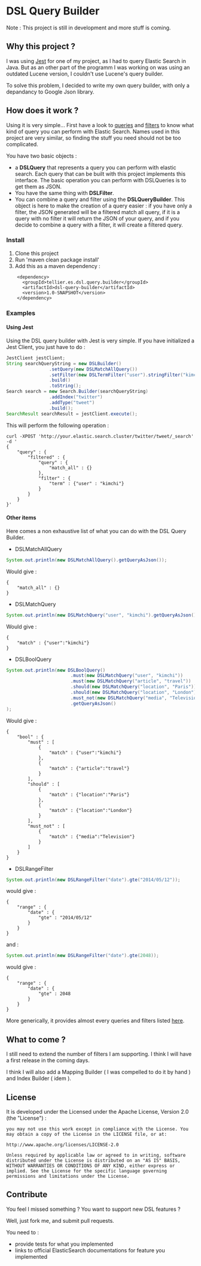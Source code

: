 # DSL Query Builder

Note : This project is still in development and more stuff is coming.

## Why this project ?

I was using [Jest]([https://github.com/searchbox-io/Jest) for one of my project, as I had to query Elastic Search in Java. But as an other part of the programm I was working on was using an outdated Lucene version, I couldn't use Lucene's query builder.

To solve this problem, I decided to write my own query builder, with only a depandancy to Google Json library.

## How does it work ?

Using it is very simple... First have a look to [queries](http://www.elasticsearch.org/guide/en/elasticsearch/reference/current/query-dsl-queries.html) and [filters](http://www.elasticsearch.org/guide/en/elasticsearch/reference/current/query-dsl-filters.html) to know what kind of query you can perform with Elastic Search. Names used in this project are very similar, so finding the stuff you need should not be too complicated.

You have two basic objects :

  - a **DSLQuery** that represents a query you can perform with elastic search. Each query that can be built with this project implements this interface. The basic operation you can perform with DSLQueries is to get them as JSON.
  - You have the same thing with **DSLFilter**.
  - You can combine a query and filter using the **DSLQueryBuilder**. This object is here to make the creation of a query easier : if you have only a filter, the JSON generated will be a filtered match all query, if it is a query with no filter it will return the JSON of your query, and if you decide to combine a query with a filter, it will create a filtered query.

### Install

  1. Clone this project
  2. Run 'maven clean package install'
  3. Add this as a maven dependency :

```
    <dependency>
      <groupId>tellier.es.dsl.query.builder</groupId>
      <artifactId>dsl-query-builder</artifactId>
      <version>1.0-SNAPSHOT</version>
    </dependency>
```

### Examples

#### Using Jest

Using the DSL query builder with Jest is very simple. If you have initialized a Jest Client, you just have to do :

```java
JestClient jestClient;
String searchQueryString = new DSLBuilder()
                .setQuery(new DSLMatchAllQuery())
                .setFilter(new DSLTermFilter("user").stringFilter("kimchi"))
                .build()
                .toString();
Search search = new Search.Builder(searchQueryString)
                .addIndex("twitter")
                .addType("tweet")
                .build();
SearchResult searchResult = jestClient.execute();
```

This will perform the following operation :

```
curl -XPOST 'http://your.elastic.search.cluster/twitter/tweet/_search' -d '
{
	"query" : {
    	"filtered" : {
        	"query" : {
            	"match_all" : {}
            },
            "filter" : {
            	"term" : {"user" : "kimchi"}
            }
        }
    }
}'
```

#### Other items

Here comes a non exhaustive list of what you can do with the DSL Query Builder.

  - DSLMatchAllQuery

```java
System.out.println(new DSLMatchAllQuery().getQueryAsJson());
```

Would give :

```
{
	"match_all" : {}
}
```

  - DSLMatchQuery

```java
System.out.println(new DSLMatchQuery("user", "kimchi").getQueryAsJson());
```

Would give :

```
{
	"match" : {"user":"kimchi"}
}
```

  - DSLBoolQuery

```java
System.out.println(new DSLBoolQuery()
						.must(new DSLMatchQuery("user", "kimchi"))
                        .must(new DSLMatchQuery("article", "travel"))
                        .should(new DSLMatchQuery("location", "Paris"))
                        .should(new DSLMatchQuery("location", "London"))
                        .must_not(new DSLMatchQuery("media", "Television"))
						.getQueryAsJson()
);
```

Would give :

```
{
	"bool" : {
    	"must" : [
        	{
            	"match" : {"user":"kimchi"}
            },
            {
            	"match" : {"article":"travel"}
            }
        ],
        "should" : [
        	{
            	"match" : {"location":"Paris"}
            },
            {
            	"match" : {"location":"London"}
            }
        ],
        "must_not" : [
        	{
            	"match" : {"media":"Television"}
            }
        ]
    }
}
```

  - DSLRangeFilter

```java
System.out.println(new DSLRangeFilter("date").gte("2014/05/12"));
```

would give :

```
{
	"range" : {
    	"date" : {
        	"gte" : "2014/05/12"
        }
    }
}
```

and :

```java
System.out.println(new DSLRangeFilter("date").gte(2048));
```

would give :

```
{
	"range" : {
    	"date" : {
        	"gte" : 2048
        }
    }
}
```

More generically, it provides almost every queries and filters listed [here](http://www.elasticsearch.org/guide/en/elasticsearch/reference/current/query-dsl.html).

## What to come ?

I still need to extend the number of filters I am supporting. I think I will have a first release in the coming days.

I think I will also add a Mapping Builder ( I was compelled to do it by hand ) and Index Builder ( idem ).

## License

It is developed under the Licensed under the Apache License, Version 2.0 (the "License") :

```
you may not use this work except in compliance with the License. You may obtain a copy of the License in the LICENSE file, or at:

http://www.apache.org/licenses/LICENSE-2.0

Unless required by applicable law or agreed to in writing, software distributed under the License is distributed on an "AS IS" BASIS, WITHOUT WARRANTIES OR CONDITIONS OF ANY KIND, either express or implied. See the License for the specific language governing permissions and limitations under the License.
```

## Contribute

You feel I missed something ? You want to support new DSL features ?

Well, just fork me, and submit pull requests.

You need to :

  - provide tests for what you implemented
  - links to official ElasticSearch documentations for feature you implemented